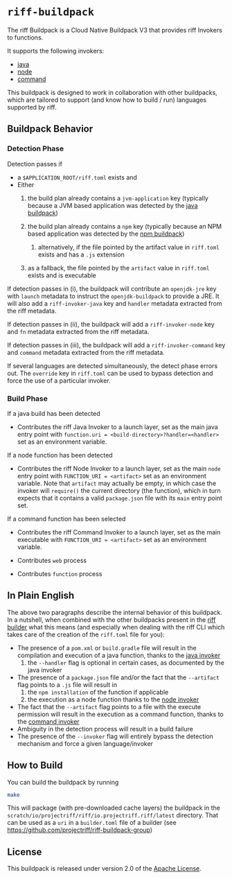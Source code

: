 # `riff-buildpack`
The riff Buildpack is a Cloud Native Buildpack V3 that provides riff Invokers to functions.

It supports the following invokers:
- [java](https://github.com/projectriff/java-function-invoker)
- [node](https://github.com/projectriff/node-function-invoker)
- [command](https://github.com/projectriff/command-function-invoker)

This buildpack is designed to work in collaboration with other buildpacks, which are tailored to
support (and know how to build / run) languages supported by riff.

## Buildpack Behavior

### Detection Phase
Detection passes if 
- a `$APPLICATION_ROOT/riff.toml` exists and 
- Either
    1. the build plan already contains a `jvm-application` key (typically because a JVM based application was detected by the [java buildpack](https://github.com/cloudfoundry/build-system-buildpack))
    2. the build plan already contains a `npm` key (typically because an NPM based application was detected by the [npm buildpack](https://github.com/cloudfoundry/npm-cnb))
        
        1. alternatively, if the file pointed by the artifact value in `riff.toml` exists and has a `.js` extension
    3. as a fallback, the file pointed by the `artifact` value in `riff.toml` exists and is executable
    
If detection passes in (i), the buildpack will contribute an `openjdk-jre` key with `launch` metadata to instruct 
the `openjdk-buildpack` to provide a JRE.  It will also add a `riff-invoker-java` key and `handler` 
metadata extracted from the riff metadata.

If detection passes in (ii), the buildpack will add a `riff-invoker-node` key and `fn` 
metadata extracted from the riff metadata.

If detection passes in (iii), the buildpack will add a `riff-invoker-command` key and `command` 
metadata extracted from the riff metadata.

If several languages are detected simultaneously, the detect phase errors out.
The `override` key in `riff.toml` can be used to bypass detection and force the use of a particular invoker.

### Build Phase

If a java build has been detected
* Contributes the riff Java Invoker to a launch layer, set as the main java entry point with `function.uri = <build-directory>?handler=<handler>` set as an environment variable.

If a node function has been detected
* Contributes the riff Node Invoker to a launch layer, set as the main `node` entry point with `FUNCTION_URI = <artifact>` set as an environment variable.
Note that `artifact` may actually be empty, in which case the invoker will `require()` the current directory (the function), which in turn expects that it contains a valid `package.json` file with its `main` entry point set. 

If a command function has been selected
* Contributes the riff Command Invoker to a launch layer, set as the main executable with `FUNCTION_URI = <artifact>` set as an environment variable.


* Contributes `web` process
* Contributes `function` process

## In Plain English
The above two paragraphs describe the internal behavior of this buildpack. In a nutshell, when combined with the other buildpacks present in the [riff builder](https://github.com/projectriff/riff-buildpack-group) what this means (and especially when dealing with the riff CLI which takes care of the creation of the `riff.toml` file for you):
* The presence of a `pom.xml` or `build.gradle` file will result in the compilation and execution of a java function, thanks to the [java invoker](https://github.com/projectriff/java-function-invoker)
  1. the `--handler` flag is optional in certain cases, as documented by the java invoker
* The presence of a `package.json` file and/or the fact that the `--artifact` flag points to a `.js` file will result in
  1. the `npm installation` of the function if applicable
  2. the execution as a node function thanks to the [node invoker](https://github.com/projectriff/node-function-invoker)
* The fact that the `--artifact` flag points to a file with the execute permission will result in the execution as a command function, thanks to the [command invoker](https://github.com/projectriff/command-function-invoker)
* Ambiguity in the detection process will result in a build failure
* The presence of the `--invoker` flag will entirely bypass the detection mechanism and force a given language/invoker 
## How to Build

You can build the buildpack by running 
```bash
make
```

This will package (with pre-downloaded cache layers) the buildpack in the 
`scratch/io/projectriff/riff/io.projectriff.riff/latest` directory. That can be used as a `uri` in a `builder.toml`
file of a builder (see https://github.com/projectriff/riff-buildpack-group)


## License
This buildpack is released under version 2.0 of the [Apache License](http://www.apache.org/licenses/LICENSE-2.0).

